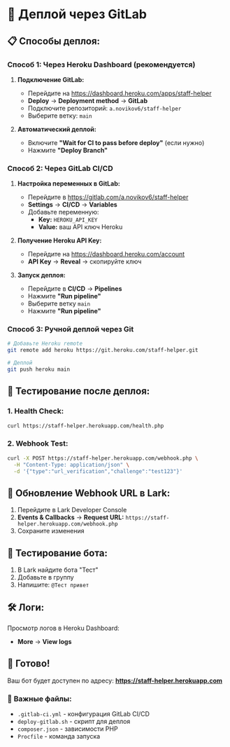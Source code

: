 # 🚀 Деплой через GitLab

## 📋 **Способы деплоя:**

### **Способ 1: Через Heroku Dashboard (рекомендуется)**

1. **Подключение GitLab:**
   - Перейдите на https://dashboard.heroku.com/apps/staff-helper
   - **Deploy** → **Deployment method** → **GitLab**
   - Подключите репозиторий: `a.novikov6/staff-helper`
   - Выберите ветку: `main`

2. **Автоматический деплой:**
   - Включите **"Wait for CI to pass before deploy"** (если нужно)
   - Нажмите **"Deploy Branch"**

### **Способ 2: Через GitLab CI/CD**

1. **Настройка переменных в GitLab:**
   - Перейдите в https://gitlab.com/a.novikov6/staff-helper
   - **Settings** → **CI/CD** → **Variables**
   - Добавьте переменную:
     - **Key:** `HEROKU_API_KEY`
     - **Value:** ваш API ключ Heroku

2. **Получение Heroku API Key:**
   - Перейдите на https://dashboard.heroku.com/account
   - **API Key** → **Reveal** → скопируйте ключ

3. **Запуск деплоя:**
   - Перейдите в **CI/CD** → **Pipelines**
   - Нажмите **"Run pipeline"**
   - Выберите ветку `main`
   - Нажмите **"Run pipeline"**

### **Способ 3: Ручной деплой через Git**

```bash
# Добавьте Heroku remote
git remote add heroku https://git.heroku.com/staff-helper.git

# Деплой
git push heroku main
```

## 🧪 **Тестирование после деплоя:**

### 1. **Health Check:**
```bash
curl https://staff-helper.herokuapp.com/health.php
```

### 2. **Webhook Test:**
```bash
curl -X POST https://staff-helper.herokuapp.com/webhook.php \
  -H "Content-Type: application/json" \
  -d '{"type":"url_verification","challenge":"test123"}'
```

## 🔄 **Обновление Webhook URL в Lark:**

1. Перейдите в Lark Developer Console
2. **Events & Callbacks** → **Request URL:** `https://staff-helper.herokuapp.com/webhook.php`
3. Сохраните изменения

## 📱 **Тестирование бота:**

1. В Lark найдите бота "Тест"
2. Добавьте в группу
3. Напишите: `@Тест привет`

## 🛠️ **Логи:**

Просмотр логов в Heroku Dashboard:
- **More** → **View logs**

## 🎉 **Готово!**

Ваш бот будет доступен по адресу:
**https://staff-helper.herokuapp.com**

### 📝 **Важные файлы:**
- `.gitlab-ci.yml` - конфигурация GitLab CI/CD
- `deploy-gitlab.sh` - скрипт для деплоя
- `composer.json` - зависимости PHP
- `Procfile` - команда запуска
